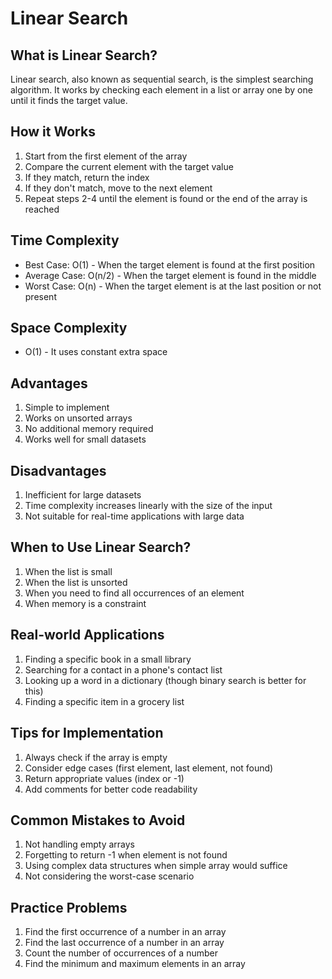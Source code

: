 # Linear Search

## What is Linear Search?
Linear search, also known as sequential search, is the simplest searching algorithm. It works by checking each element in a list or array one by one until it finds the target value.

## How it Works
1. Start from the first element of the array
2. Compare the current element with the target value
3. If they match, return the index
4. If they don't match, move to the next element
5. Repeat steps 2-4 until the element is found or the end of the array is reached

## Time Complexity
- Best Case: O(1) - When the target element is found at the first position
- Average Case: O(n/2) - When the target element is found in the middle
- Worst Case: O(n) - When the target element is at the last position or not present

## Space Complexity
- O(1) - It uses constant extra space

## Advantages
1. Simple to implement
2. Works on unsorted arrays
3. No additional memory required
4. Works well for small datasets

## Disadvantages
1. Inefficient for large datasets
2. Time complexity increases linearly with the size of the input
3. Not suitable for real-time applications with large data


## When to Use Linear Search?
1. When the list is small
2. When the list is unsorted
3. When you need to find all occurrences of an element
4. When memory is a constraint

## Real-world Applications
1. Finding a specific book in a small library
2. Searching for a contact in a phone's contact list
3. Looking up a word in a dictionary (though binary search is better for this)
4. Finding a specific item in a grocery list

## Tips for Implementation
1. Always check if the array is empty
2. Consider edge cases (first element, last element, not found)
3. Return appropriate values (index or -1)
4. Add comments for better code readability

## Common Mistakes to Avoid
1. Not handling empty arrays
2. Forgetting to return -1 when element is not found
3. Using complex data structures when simple array would suffice
4. Not considering the worst-case scenario

## Practice Problems
1. Find the first occurrence of a number in an array
2. Find the last occurrence of a number in an array
3. Count the number of occurrences of a number
4. Find the minimum and maximum elements in an array

